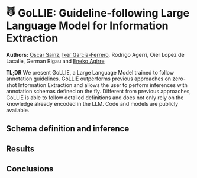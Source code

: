 <h1><img src="../assets/GoLLIE_blue.png" width="25"> GoLLIE: Guideline-following Large Language Model for Information Extraction</h1>

**Authors:** [Oscar Sainz](https://osainz59.github.io/), [Iker García-Ferrero](https://ikergarcia1996.github.io/Iker-Garcia-Ferrero/), Rodrigo Agerri, Oier Lopez de Lacalle, German Rigau and [Eneko Agirre](https://eagirre.github.io/)

**TL;DR** We present GoLLIE, a Large Language Model trained to follow annotation guidelines. GoLLIE outperforms previous approaches on zero-shot Information Extraction and allows the user to perform inferences with annotation schemas defined on the fly. Different from previous approaches, GoLLIE is able to follow detailed definitions and does not only rely on the knowledge already encoded in the LLM. Code and models are publicly available.

## Schema definition and inference

## Results

## Conclusions
